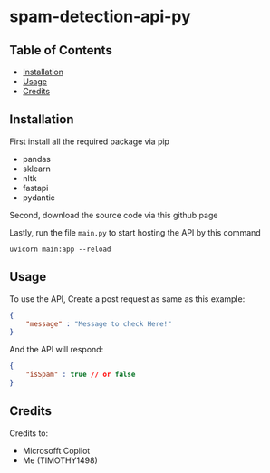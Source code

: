 # spam-detection-api-py

## Table of Contents

- [Installation](#installation)
- [Usage](#usage)
- [Credits](#credits)

## Installation

First install all the required package via pip

- pandas
- sklearn
- nltk
- fastapi
- pydantic

Second, download the source code via this github page

Lastly, run the file `main.py` to start hosting the API by this command
```shell
uvicorn main:app --reload
```

## Usage

To use the API, Create a post request as same as this example:

```json
{
    "message" : "Message to check Here!"
}
```

And the API will respond:

```json
{
    "isSpam" : true // or false
}
```

## Credits

Credits to:

- Microsofft Copilot
- Me (TIMOTHY1498)
